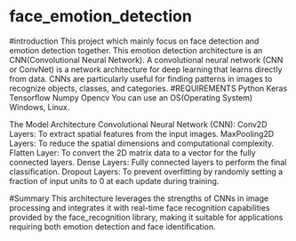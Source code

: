 # face_emotion_detection
#introduction
This project which mainly focus on face detection and emotion detection together. This emotion detection architecture is an CNN(Convolutional Neural Network). A convolutional neural network (CNN or ConvNet) is a network architecture for deep learning that learns directly from data. CNNs are particularly useful for finding patterns in images to recognize objects, classes, and categories.
#REQUIREMENTS
Python 
Keras
Tensorflow
Numpy
Opencv
You can use an OS(Operating System) Windows, Linux.

The Model Architecture
  Convolutional Neural Network (CNN):
  Conv2D Layers: To extract spatial features from the input images.
  MaxPooling2D Layers: To reduce the spatial dimensions and computational complexity.
  Flatten Layer: To convert the 2D matrix data to a vector for the fully connected layers.
  Dense Layers: Fully connected layers to perform the final classification.
  Dropout Layers: To prevent overfitting by randomly setting a fraction of input units to 0 at each update during training.

#Summary
This architecture leverages the strengths of CNNs in image processing and integrates it with real-time face recognition capabilities provided by the face_recognition library, making it suitable for applications requiring both emotion detection and face identification.
